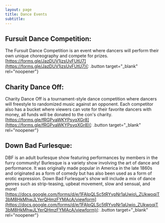 ```yaml
---
layout: page
title: Dance Events
subtitle:
---
```

## Fursuit Dance Competition:&nbsp;

The Fursuit Dance Competition is an event where dancers will perform their own unique choreography and compete for prizes.&nbsp;<br>[https://forms.gle/JazDUV1jzsUvFUtU7](https://forms.gle/JazDUV1jzsUvFUtU7){: .button target="_blank" rel="noopener"}

## Charity Dance Off:

Charity Dance Off is a tournament-style dance competition where dancers will freestyle to randomized music against an opponent. Each competitor also has a bucket where viewers can vote for their favorite dancers with money, all funds will be donated to the con's charity.<br>[https://forms.gle/fRGPvaWKYPsyqXGr8](https://forms.gle/fRGPvaWKYPsyqXGr8){: .button target="_blank" rel="noopener"}

## Down Bad Furlesque:

DBF is an adult burlesque show featuring performances by members in the furry community! Burlesque is a variety show involving the art of dance and performance. It was originally made popular in America in the late 1860s and originated as a form of comedy but has also been used as a form of erotic expression. Down Bad Furlesque's show will include a mix of dance genres such as strip-teasing, upbeat movement, slow and sensual, and more!<br>[https://docs.google.com/forms/d/e/1FAIpQLSc5tRYvpNr1aUwio\_ZUkwoqiT3bM8HkMhwJLYerQHmzFYMAcA/viewform](https://docs.google.com/forms/d/e/1FAIpQLSc5tRYvpNr1aUwio_ZUkwoqiT3bM8HkMhwJLYerQHmzFYMAcA/viewform){: .button target="_blank" rel="noopener"}